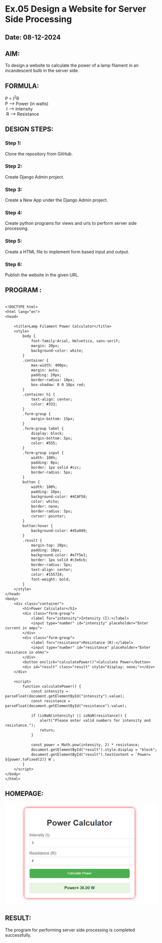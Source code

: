 # Ex.05 Design a Website for Server Side Processing
## Date: 08-12-2024

## AIM:
 To design a website to calculate the power of a lamp filament in an incandescent bulb in the server side. 


## FORMULA:
P = I<sup>2</sup>R
<br> P --> Power (in watts)
<br> I --> Intensity
<br> R --> Resistance

## DESIGN STEPS:

### Step 1:
Clone the repository from GitHub.

### Step 2:
Create Django Admin project.

### Step 3:
Create a New App under the Django Admin project.

### Step 4:
Create python programs for views and urls to perform server side processing.

### Step 5:
Create a HTML file to implement form based input and output.

### Step 6:
Publish the website in the given URL.

## PROGRAM :
```

<!DOCTYPE html>
<html lang="en">
<head>

    <title>Lamp Filament Power Calculator</title>
    <style>
        body {
            font-family:Arial, Helvetica, sans-serif;
            margin: 20px;
            background-color: white;
        }
        .container {
            max-width: 400px;
            margin: auto;
            padding: 20px;
            border-radius: 10px;
            box-shadow: 0 0 10px red;
        }
        .container h1 {
            text-align: center;
            color: #333;
        }
        .form-group {
            margin-bottom: 15px;
        }
        .form-group label {
            display: block;
            margin-bottom: 5px;
            color: #555;
        }
        .form-group input {
            width: 100%;
            padding: 8px;
            border: 1px solid #ccc;
            border-radius: 5px;
        }
        button {
            width: 100%;
            padding: 10px;
            background-color: #4CAF50;
            color: white;
            border: none;
            border-radius: 5px;
            cursor: pointer;
        }
        button:hover {
            background-color: #45a049;
        }
        .result {
            margin-top: 20px;
            padding: 10px;
            background-color: #e7f5e1;
            border: 1px solid #c3e6cb;
            border-radius: 5px;
            text-align: center;
            color: #155724;
            font-weight: bold;
        }
    </style>
</head>
<body>
    <div class="container">
        <h1>Power Calculator</h1>
        <div class="form-group">
            <label for="intensity">Intensity (I):</label>
            <input type="number" id="intensity" placeholder="Enter current in amps">
        </div> 
        <div class="form-group">
            <label for="resistance">Resistance (R):</label>
            <input type="number" id="resistance" placeholder="Enter resistance in ohms">
        </div>
        <button onclick="calculatePower()">Calculate Power</button>
        <div id="result" class="result" style="display: none;"></div>
    </div>

    <script>
        function calculatePower() {
            const intensity = parseFloat(document.getElementById("intensity").value);
            const resistance = parseFloat(document.getElementById("resistance").value);

            if (isNaN(intensity) || isNaN(resistance)) {
                alert("Please enter valid numbers for intensity and resistance.");
                return;
            }

            const power = Math.pow(intensity, 2) * resistance;
            document.getElementById("result").style.display = "block";
            document.getElementById("result").textContent = `Power= ${power.toFixed(2)} W`;
        }
    </script>
</body>
</html> 

```

## HOMEPAGE:
![alt text](<Screenshot 2024-12-08 073009.png>)

## RESULT:
The program for performing server side processing is completed successfully.
